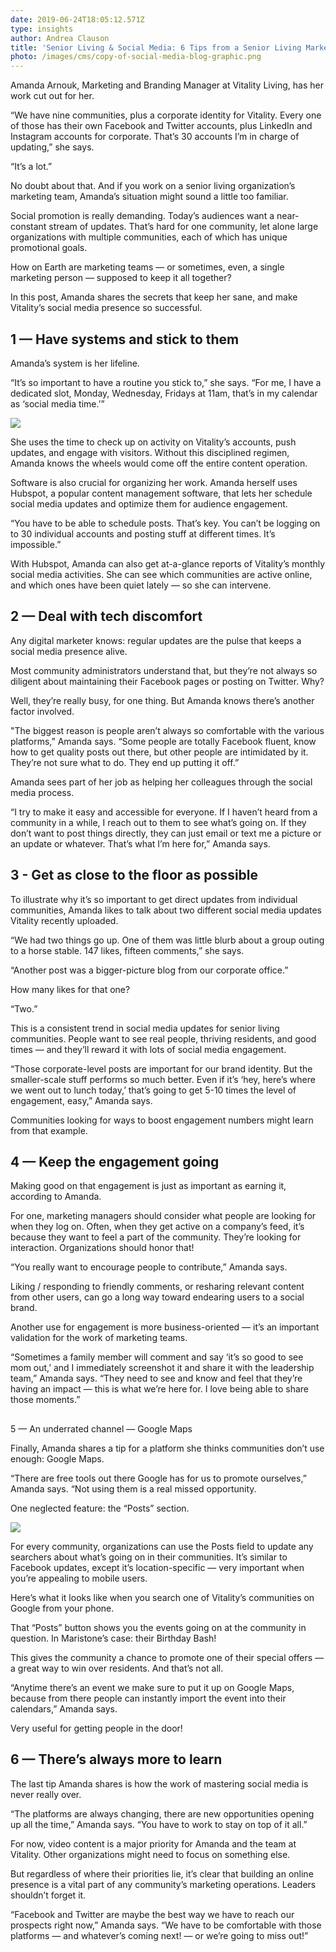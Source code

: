 ```yaml
---
date: 2019-06-24T18:05:12.571Z
type: insights
author: Andrea Clauson
title: 'Senior Living & Social Media: 6 Tips from a Senior Living Marketing Pro'
photo: /images/cms/copy-of-social-media-blog-graphic.png
---
```

Amanda Arnouk, Marketing and Branding Manager at Vitality Living, has her work cut out for her. 

“We have nine communities, plus a corporate identity for Vitality. Every one of those has their own Facebook and Twitter accounts, plus LinkedIn and Instagram accounts for corporate. That’s 30 accounts I’m in charge of updating,” she says. 

“It’s a lot.” 

No doubt about that. And if you work on a senior living organization’s marketing team, Amanda’s situation might sound a little too familiar. 

Social promotion is really demanding. Today’s audiences want a near-constant stream of updates. That’s hard for one community, let alone large organizations with multiple communities, each of which has unique promotional goals.

How on Earth are marketing teams — or sometimes, even, a single marketing person — supposed to keep it all together?

In this post, Amanda shares the secrets that keep her sane, and make Vitality’s social media presence so successful.

## 1 — Have systems and stick to them

 Amanda’s system is her lifeline. 

“It’s so important to have a routine you stick to,” she says. “For me, I have a dedicated slot, Monday, Wednesday, Fridays at 11am, that’s in my calendar as ‘social media time.’”

![](/images/cms/new-website-social-media-quote.png)

She uses the time to check up on activity on Vitality’s accounts, push updates, and engage with visitors. Without this disciplined regimen, Amanda knows the wheels would come off the entire content operation. 

Software is also crucial for organizing her work. Amanda herself uses Hubspot, a popular content management software, that lets her schedule social media updates and optimize them for audience engagement.

“You have to be able to schedule posts. That’s key. You can’t be logging on to 30 individual accounts and posting stuff at different times. It’s impossible.”

With Hubspot, Amanda can also get at-a-glance reports of Vitality’s monthly social media activities. She can see which communities are active online, and which ones have been quiet lately — so she can intervene.

## 2 — Deal with tech discomfort

Any digital marketer knows: regular updates are the pulse that keeps a social media presence alive.

Most community administrators understand that, but they’re not always so diligent about maintaining their Facebook pages or posting on Twitter. Why?

Well, they’re really busy, for one thing. But Amanda knows there’s another factor involved.  

"The biggest reason is people aren’t always so comfortable with the various platforms,” Amanda says. “Some people are totally Facebook fluent, know how to get quality posts out there, but other people are intimidated by it. They’re not sure what to do. They end up putting it off.”

Amanda sees part of her job as helping her colleagues through the social media process. 

“I try to make it easy and accessible for everyone. If I haven’t heard from a community in a while, I reach out to them to see what’s going on. If they don’t want to post things directly, they can just email or text me a picture or an update or whatever. That’s what I’m here for,” Amanda says.

## 

## 3 - Get as close to the floor as possible

To illustrate why it’s so important to get direct updates from individual communities, Amanda likes to talk about two different social media updates Vitality recently uploaded.

“We had two things go up. One of them was little blurb about a group outing to a horse stable. 147 likes, fifteen comments,” she says. 

“Another post was a bigger-picture blog from our corporate office.” 

How many likes for that one? 

“Two.”

This is a consistent trend in social media updates for senior living communities. People want to see real people, thriving residents, and good times — and they’ll reward it with lots of social media engagement.

“Those corporate-level posts are important for our brand identity. But the smaller-scale stuff performs so much better. Even if it’s ‘hey, here’s where we went out to lunch today,’ that’s going to get 5-10 times the level of engagement, easy,” Amanda says.

Communities looking for ways to boost engagement numbers might learn from that example.

## 4 — Keep the engagement going

Making good on that engagement is just as important as earning it, according to Amanda. 

For one, marketing managers should consider what people are looking for when they log on. Often, when they get active on a company’s feed, it’s because they want to feel a part of the community. They’re looking for interaction. Organizations should honor that! 

“You really want to encourage people to contribute,” Amanda says. 

Liking / responding to friendly comments, or resharing relevant content from other users, can go a long way toward endearing users to a social brand. 

Another use for engagement is more business-oriented — it’s an important validation for the work of marketing teams.

“Sometimes a family member will comment and say ‘it’s so good to see mom out,’ and I immediately screenshot it and share it with the leadership team,” Amanda says. “They need to see and know and feel that they’re having an impact — this is what we’re here for. I love being able to share those moments.”

## 

5 — An underrated channel — Google Maps

 Finally, Amanda shares a tip for a platform she thinks communities don’t use enough: Google Maps.

“There are free tools out there Google has for us to promote ourselves,” Amanda says. “Not using them is a real missed opportunity.

One neglected feature: the “Posts” section.

![](/images/cms/untitled-design.png)

For every community, organizations can use the Posts field to update any searchers about what’s going on in their communities. It’s similar to Facebook updates, except it’s location-specific — very important when you’re appealing to mobile users.

Here’s what it looks like when you search one of Vitality’s communities on Google from your phone.

That “Posts” button shows you the events going on at the community in question. In Maristone’s case: their Birthday Bash!

This gives the community a chance to promote one of their special offers — a great way to win over residents. And that’s not all. 

“Anytime there’s an event we make sure to put it up on Google Maps, because from there people can instantly import the event into their calendars,” Amanda says. 

Very useful for getting people in the door!

## 6 — There’s always more to learn

The last tip Amanda shares is how the work of mastering social media is never really over.

“The platforms are always changing, there are new opportunities opening up all the time,” Amanda says. “You have to work to stay on top of it all.”

For now, video content is a major priority for Amanda and the team at Vitality. Other organizations might need to focus on something else.

But regardless of where their priorities lie, it’s clear that building an online presence is a vital part of any community’s marketing operations. Leaders shouldn’t forget it.

“Facebook and Twitter are maybe the best way we have to reach our prospects right now,” Amanda says. “We have to be comfortable with those platforms — and whatever’s coming next! — or we’re going to miss out!”
